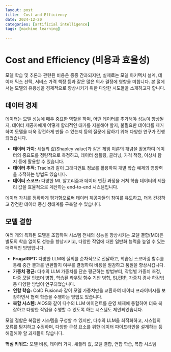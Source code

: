 ```yaml
---
layout: post
title:  Cost and Efficiency
date: 2024-12-20
categories: [artificial intelligence]
tags: [machine learning]

---
```


# Cost and Efficiency (비용과 효율성)

모델 학습 및 추론과 관련된 비용은 종종 간과되지만, 실제로는 모델 아키텍처 설계, 데이터 믹스 선택, 서비스 가격 책정 등과 같은 많은 의사 결정에 영향을 미칩니다. 본 절에서는 모델의 유용성을 경제적으로 향상시키기 위한 다양한 시도들을 소개하고자 합니다.

## 데이터 경제

데이터는 모델 성능에 매우 중요한 역할을 하며, 어떤 데이터를 추가해야 성능이 향상될지, 데이터 제공자에게 어떻게 합리적인 대가를 지불해야 할지, 불필요한 데이터를 제거하여 모델을 더욱 강건하게 만들 수 있는지 등의 질문에 답하기 위해 다양한 연구가 진행되었습니다. 

* **데이터 가치:** 셰플리 값(Shapley value)과 같은 게임 이론의 개념을 활용하여 데이터의 중요도를 정량적으로 측정하고, 데이터 샘플링, 클리닝, 가격 책정, 이상치 탐지 등에 활용할 수 있습니다. 
* **데이터 추적:** TracIn과 같이 그래디언트 정보를 활용하여 개별 학습 예제의 영향력을 추적하는 방법도 있습니다.
* **데이터 스코프:** 다양한 ML 알고리즘과 데이터 변환 과정을 거쳐 학습 데이터의 셰플리 값을 효율적으로 계산하는 end-to-end 시스템입니다.

데이터 가치를 정확하게 평가함으로써 데이터 제공자들의 참여를 유도하고, 더욱 건강하고 강건한 데이터 중심 생태계를 구축할 수 있습니다.

## 모델 결합

여러 개의 특화된 모델을 조합하여 시스템 전체의 성능을 향상시키는 모델 결합(MC)은 별도의 학습 없이도 성능을 향상시키고, 다양한 작업에 대한 일반화 능력을 높일 수 있는 매력적인 방법입니다. 

* **FrugalGPT:** 다양한 LLM에 질의를 순차적으로 전달하고, 학습된 스코어링 함수를 통해 중간 결과를 반환할지 여부를 결정하여 비용을 절감하고 품질을 향상시킵니다.
* **가중치 평균:** 다수의 LLM 가중치를 단순 평균하는 방법부터, 작업별 가중치 조정, 다중 모달 인코더 병합, 학습된 라우팅 함수 기반 병합, SLERP, 가중치 경사 하강법 등 다양한 방법이 연구되었습니다.
* **연합 학습:** CoID Fusion과 같이 모델 가중치만을 교환하여 데이터 프라이버시를 보장하면서 협력 학습을 수행하는 방법도 있습니다.
* **복합 시스템:** AIOS와 같이 다수의 LLM 에이전트를 운영 체제에 통합하여 더욱 복잡하고 다양한 작업을 수행할 수 있도록 하는 시스템도 제안되었습니다.

모델 결합은 복잡한 시스템을 구성할 수 있지만, 다수의 LLM을 최적화하고, 시스템의 오류를 탐지하고 수정하며, 다양한 구성 요소를 위한 데이터 파이프라인을 설계하는 등 해결해야 할 과제들이 많습니다. 

**핵심 키워드:** 모델 비용, 데이터 가치, 셰플리 값, 모델 결합, 연합 학습, 복합 시스템

